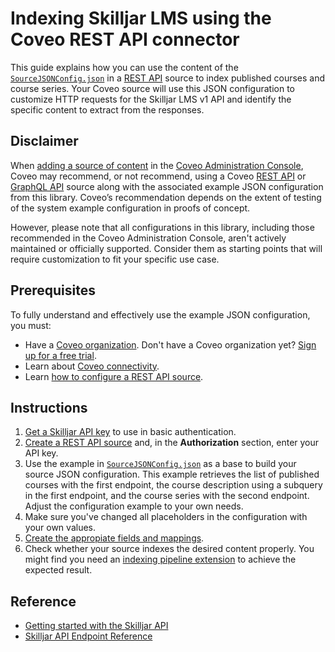 # Indexing Skilljar LMS using the Coveo REST API connector
This guide explains how you can use the content of the [`SourceJSONConfig.json`](SourceJSONConfig.json) in a [REST API](https://docs.coveo.com/en/1896/) source to index published courses and course series. Your Coveo source will use this JSON configuration to customize HTTP requests for the Skilljar LMS v1 API and identify the specific content to extract from the responses.

## Disclaimer
When [adding a source of content](https://docs.coveo.com/en/3390/index-content/add-or-edit-a-source#add-a-source) in the [Coveo Administration Console](https://docs.coveo.com/en/1841/), Coveo may recommend, or not recommend, using a Coveo [REST API](https://docs.coveo.com/en/1896/) or [GraphQL API](https://docs.coveo.com/en/n6gh2329/) source along with the associated example JSON configuration from this library. Coveo’s recommendation depends on the extent of testing of the system example configuration in proofs of concept.

However, please note that all configurations in this library, including those recommended in the Coveo Administration Console, aren't actively maintained or officially supported. Consider them as starting points that will require customization to fit your specific use case.

## Prerequisites
To fully understand and effectively use the example JSON configuration, you must:
- Have a [Coveo organization](https://docs.coveo.com/en/185). Don't have a Coveo organization yet? [Sign up for a free trial](https://www.coveo.com/en/free-trial?utm_marketing_tactic=connectivity_library).
- Learn about [Coveo connectivity](https://docs.coveo.com/en/1702).
- Learn [how to configure a REST API source](https://docs.coveo.com/en/1896/).

## Instructions
1. [Get a Skilljar API key](https://support.skilljar.com/hc/en-us/articles/203811260-Getting-started-with-the-Skilljar-API) to use in basic authentication.
2. [Create a REST API source](https://docs.coveo.com/en/1896/) and, in the **Authorization** section, enter your API key.
3. Use the example in [`SourceJSONConfig.json`](https://github.com/coveooss/connectivity-library/blob/master/Skilljar%20LMS/SourceJSONConfig.json) as a base to build your source JSON configuration. This example retrieves the list of published courses with the first endpoint, the course description using a subquery in the first endpoint, and the course series with the second endpoint. Adjust the configuration example to your own needs.
4. Make sure you've changed all placeholders in the configuration with your own values.
5. [Create the appropiate fields and mappings](https://docs.coveo.com/en/1896/#completion).
6. Check whether your source indexes the desired content properly. You might find you need an [indexing pipeline extension](https://docs.coveo.com/en/1645/) to achieve the expected result.

## Reference
* [Getting started with the Skilljar API](http://support.skilljar.com/hc/en-us/articles/203811260-Getting-started-with-the-Skilljar-API)
* [Skilljar API Endpoint Reference](https://api.skilljar.com/docs/#!/domains)
